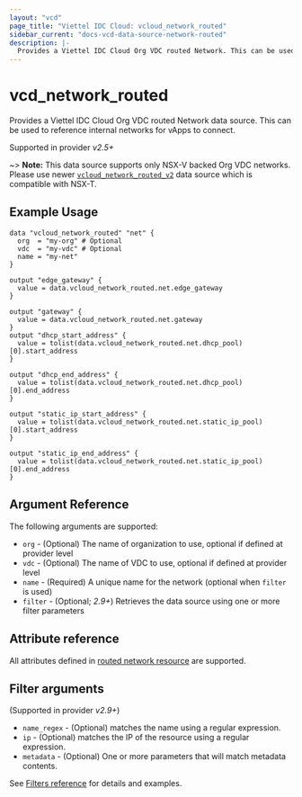 ```yaml
---
layout: "vcd"
page_title: "Viettel IDC Cloud: vcloud_network_routed"
sidebar_current: "docs-vcd-data-source-network-routed"
description: |-
  Provides a Viettel IDC Cloud Org VDC routed Network. This can be used to reference internal networks for vApps to connect.
---
```


# vcd\_network\_routed

Provides a Viettel IDC Cloud Org VDC routed Network data source. This can be used to reference internal networks for vApps to connect.

Supported in provider *v2.5+*

~> **Note:** This data source supports only NSX-V backed Org VDC networks.
Please use newer [`vcloud_network_routed_v2`](/providers/terraform-viettelidc/vcloud/latest/docs/data-sources/network_routed_v2)
data source which is compatible with NSX-T.

## Example Usage

```hcl
data "vcloud_network_routed" "net" {
  org  = "my-org" # Optional
  vdc  = "my-vdc" # Optional
  name = "my-net"
}

output "edge_gateway" {
  value = data.vcloud_network_routed.net.edge_gateway
}

output "gateway" {
  value = data.vcloud_network_routed.net.gateway
}
output "dhcp_start_address" {
  value = tolist(data.vcloud_network_routed.net.dhcp_pool)[0].start_address
}

output "dhcp_end_address" {
  value = tolist(data.vcloud_network_routed.net.dhcp_pool)[0].end_address
}

output "static_ip_start_address" {
  value = tolist(data.vcloud_network_routed.net.static_ip_pool)[0].start_address
}

output "static_ip_end_address" {
  value = tolist(data.vcloud_network_routed.net.static_ip_pool)[0].end_address
}
```

## Argument Reference

The following arguments are supported:

* `org` - (Optional) The name of organization to use, optional if defined at provider level
* `vdc` - (Optional) The name of VDC to use, optional if defined at provider level
* `name` - (Required) A unique name for the network (optional when `filter` is used)
* `filter` - (Optional; *2.9+*) Retrieves the data source using one or more filter parameters

## Attribute reference

All attributes defined in [routed network resource](/providers/terraform-viettelidc/vcloud/latest/docs/resources/network_routed#attribute-reference) are supported.

## Filter arguments

(Supported in provider *v2.9+*)

* `name_regex` - (Optional) matches the name using a regular expression.
* `ip` - (Optional) matches the IP of the resource using a regular expression.
* `metadata` - (Optional) One or more parameters that will match metadata contents.

See [Filters reference](/providers/terraform-viettelidc/vcloud/latest/docs/guides/data_source_filters) for details and examples.

